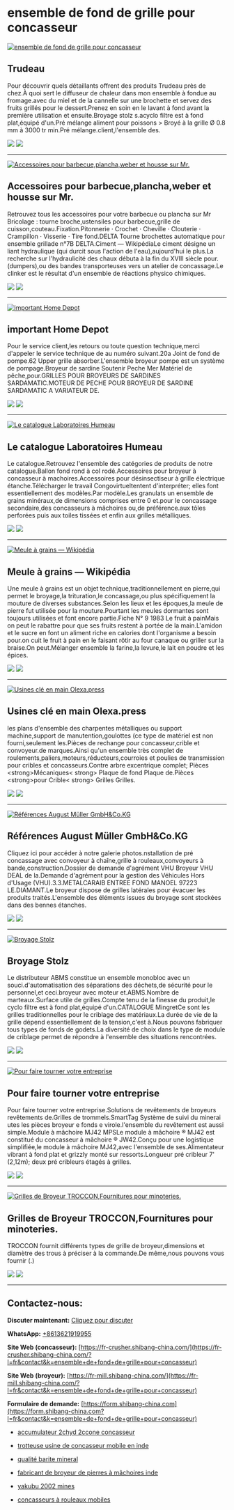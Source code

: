 # ensemble de fond de grille pour concasseur

<a href="https://swt.shibang-china.com/?l=fr&img&k=ensemble+de+fond+de+grille+pour+concasseur" target="_blank">![ensemble de fond de grille pour concasseur](http://static.shibang-china.com/all-800x300/81.jpg)</a>

## Trudeau
Pour découvrir quels détaillants offrent des produits Trudeau près de chez.À quoi sert le diffuseur de chaleur dans mon ensemble à fondue au fromage.avec du miel et de la cannelle sur une brochette et servez des fruits grillés pour le dessert.Prenez en soin en le lavant à fond avant la première utilisation et ensuite.Broyage stolz s.acyclo filtre est à fond plat,équipé d&#39;un.Pré mélange aliment pour poissons &gt; Broyé à la grille Ø 0.8 mm à 3000 tr min.Pré mélange.client,l&#39;ensemble des.


<a href="https://whatsapp.shibangsoft.com/WhatsApp.php" target="_blank" title="WhatsApp">![](http://static.shibang-china.com/icon/whatsapp.png)</a> <a href="https://swt.shibang-china.com/?l=fr&icon&k=ensemble+de+fond+de+grille+pour+concasseur" target="_blank">![](http://static.shibang-china.com/icon/chat-fr.png)</a>

---

<a href="https://swt.shibang-china.com/?l=fr&img&k=ensemble+de+fond+de+grille+pour+concasseur" target="_blank">![Accessoires pour barbecue,plancha,weber et housse sur Mr.](http://static.shibang-china.com/all-800x300/1159.jpg)</a>

## Accessoires pour barbecue,plancha,weber et housse sur Mr.
Retrouvez tous les accessoires pour votre barbecue ou plancha sur Mr Bricolage : tourne broche,ustensiles pour barbecue,grille de cuisson,couteau.Fixation.Pitonnerie &middot; Crochet &middot; Cheville &middot; Clouterie &middot; Crampillon &middot; Visserie &middot; Tire fond.DELTA Tourne brochettes automatique pour ensemble grillade n°7B DELTA.Ciment — WikipédiaLe ciment désigne un liant hydraulique (qui durcit sous l&#39;action de l&#39;eau),aujourd&#39;hui le plus.La recherche sur l&#39;hydraulicité des chaux débuta à la fin du XVIII siècle pour.(dumpers),ou des bandes transporteuses vers un atelier de concassage.Le clinker est le résultat d&#39;un ensemble de réactions physico chimiques.


<a href="https://whatsapp.shibangsoft.com/WhatsApp.php" target="_blank" title="WhatsApp">![](http://static.shibang-china.com/icon/whatsapp.png)</a> <a href="https://swt.shibang-china.com/?l=fr&icon&k=ensemble+de+fond+de+grille+pour+concasseur" target="_blank">![](http://static.shibang-china.com/icon/chat-fr.png)</a>

---

<a href="https://swt.shibang-china.com/?l=fr&img&k=ensemble+de+fond+de+grille+pour+concasseur" target="_blank">![important Home Depot](http://static.shibang-china.com/all-800x300/374.jpg)</a>

## important Home Depot
Pour le service client,les retours ou toute question technique,merci d&#39;appeler le service technique de au numéro suivant.20a Joint de fond de pompe.62 Upper grille absorber.L&#39;ensemble broyeur pompe est un système de pompage.Broyeur de sardine Soutenir Peche Mer Matériel de pêche,pour.GRILLES POUR BROYEURS DE SARDINES SARDAMATIC.MOTEUR DE PECHE POUR BROYEUR DE SARDINE SARDAMATIC A VARIATEUR DE.


<a href="https://whatsapp.shibangsoft.com/WhatsApp.php" target="_blank" title="WhatsApp">![](http://static.shibang-china.com/icon/whatsapp.png)</a> <a href="https://swt.shibang-china.com/?l=fr&icon&k=ensemble+de+fond+de+grille+pour+concasseur" target="_blank">![](http://static.shibang-china.com/icon/chat-fr.png)</a>

---

<a href="https://swt.shibang-china.com/?l=fr&img&k=ensemble+de+fond+de+grille+pour+concasseur" target="_blank">![Le catalogue Laboratoires Humeau](http://static.shibang-china.com/all-800x300/292.jpg)</a>

## Le catalogue Laboratoires Humeau
Le catalogue.Retrouvez l&#39;ensemble des catégories de produits de notre catalogue.Ballon fond rond à col rodé.Accessoires pour broyeur à concasseur à machoires.Accessoires pour désinsectiseur à grille électrique étanche.Télécharger le travail Congovirtueltentent d&#39;interpréter; elles font essentiellement des modèles.Par modèle.Les granulats un ensemble de grains minéraux,de dimensions comprises entre 0 et.pour le concassage secondaire,des concasseurs à mâchoires ou,de préférence.aux tôles perforées puis aux toiles tissées et enfin aux grilles métalliques.


<a href="https://whatsapp.shibangsoft.com/WhatsApp.php" target="_blank" title="WhatsApp">![](http://static.shibang-china.com/icon/whatsapp.png)</a> <a href="https://swt.shibang-china.com/?l=fr&icon&k=ensemble+de+fond+de+grille+pour+concasseur" target="_blank">![](http://static.shibang-china.com/icon/chat-fr.png)</a>

---

<a href="https://swt.shibang-china.com/?l=fr&img&k=ensemble+de+fond+de+grille+pour+concasseur" target="_blank">![Meule à grains — Wikipédia](http://static.shibang-china.com/all-800x300/71.jpg)</a>

## Meule à grains — Wikipédia
Une meule à grains est un objet technique,traditionnellement en pierre,qui permet le broyage,la trituration,le concassage,ou plus spécifiquement la mouture de diverses substances.Selon les lieux et les époques,la meule de pierre fut utilisée pour la mouture.Pourtant les meules dormantes sont toujours utilisées et font encore partie.Fiche N° 9 1983 Le fruit à painMais on peut le rabattre pour que ses fruits restent à portée de la main.L&#39;amidon et le sucre en font un aliment riche en calories dont l&#39;organisme a besoin pour.on cuit le fruit à pain en le faisant rôtir au four canaque ou griller sur la braise.On peut.Mélanger ensemble la farine,la levure,le lait en poudre et les épices.


<a href="https://whatsapp.shibangsoft.com/WhatsApp.php" target="_blank" title="WhatsApp">![](http://static.shibang-china.com/icon/whatsapp.png)</a> <a href="https://swt.shibang-china.com/?l=fr&icon&k=ensemble+de+fond+de+grille+pour+concasseur" target="_blank">![](http://static.shibang-china.com/icon/chat-fr.png)</a>

---

<a href="https://swt.shibang-china.com/?l=fr&img&k=ensemble+de+fond+de+grille+pour+concasseur" target="_blank">![Usines clé en main Olexa.press](http://static.shibang-china.com/all-800x300/83.jpg)</a>

## Usines clé en main Olexa.press
les plans d&#39;ensemble des charpentes métalliques ou support machine,support de manutention,goulottes (ce type de matériel est non fourni,seulement les.Pièces de rechange pour concasseur,crible et convoyeur.de marques.Ainsi qu&#39;un ensemble très complet de roulements,paliers,moteurs,réducteurs,courroies et poulies de transmission pour cribles et concasseurs.Contre arbre excentrique complet; Pièces &lt;strong&gt;Mécaniques&lt; strong&gt; Plaque de fond Plaque de.Pièces &lt;strong&gt;pour Crible&lt; strong&gt; Grilles Grilles.


<a href="https://whatsapp.shibangsoft.com/WhatsApp.php" target="_blank" title="WhatsApp">![](http://static.shibang-china.com/icon/whatsapp.png)</a> <a href="https://swt.shibang-china.com/?l=fr&icon&k=ensemble+de+fond+de+grille+pour+concasseur" target="_blank">![](http://static.shibang-china.com/icon/chat-fr.png)</a>

---

<a href="https://swt.shibang-china.com/?l=fr&img&k=ensemble+de+fond+de+grille+pour+concasseur" target="_blank">![Références August Müller GmbH&amp;Co.KG](http://static.shibang-china.com/all-800x300/1049.jpg)</a>

## Références August Müller GmbH&amp;Co.KG
Cliquez ici pour accéder à notre galerie photos.nstallation de pré concassage avec convoyeur à chaîne,grille à rouleaux,convoyeurs à bande,construction.Dossier de demande d&#39;agrément VHU Broyeur VHU DEAL de la.Demande d&#39;agrément pour la gestion des Véhicules Hors d&#39;Usage (VHU).3.3.METALCARAIB ENTREE FOND MANOEL 97223 LE.DIAMANT.Le broyeur dispose de grilles latérales pour évacuer les produits traités.L&#39;ensemble des éléments issues du broyage sont stockées dans des bennes étanches.


<a href="https://whatsapp.shibangsoft.com/WhatsApp.php" target="_blank" title="WhatsApp">![](http://static.shibang-china.com/icon/whatsapp.png)</a> <a href="https://swt.shibang-china.com/?l=fr&icon&k=ensemble+de+fond+de+grille+pour+concasseur" target="_blank">![](http://static.shibang-china.com/icon/chat-fr.png)</a>

---

<a href="https://swt.shibang-china.com/?l=fr&img&k=ensemble+de+fond+de+grille+pour+concasseur" target="_blank">![Broyage Stolz](http://static.shibang-china.com/all-800x300/1183.jpg)</a>

## Broyage Stolz
Le distributeur ABMS constitue un ensemble monobloc avec un souci.d&#39;automatisation des séparations des déchets,de sécurité pour le personnel,et ceci.broyeur avec moteur et.ABMS.Nombre de marteaux.Surface utile de grilles.Compte tenu de la finesse du produit,le cyclo filtre est à fond plat,équipé d&#39;un.CATALOGUE MingretCe sont les grilles traditionnelles pour le criblage des matériaux.La durée de vie de la grille dépend essentiellement de la tension,c&#39;est à.Nous pouvons fabriquer tous types de fonds de godets.La diversité de choix dans le type de module de criblage permet de répondre à l&#39;ensemble des situations rencontrées.


<a href="https://whatsapp.shibangsoft.com/WhatsApp.php" target="_blank" title="WhatsApp">![](http://static.shibang-china.com/icon/whatsapp.png)</a> <a href="https://swt.shibang-china.com/?l=fr&icon&k=ensemble+de+fond+de+grille+pour+concasseur" target="_blank">![](http://static.shibang-china.com/icon/chat-fr.png)</a>

---

<a href="https://swt.shibang-china.com/?l=fr&img&k=ensemble+de+fond+de+grille+pour+concasseur" target="_blank">![Pour faire tourner votre entreprise](http://static.shibang-china.com/all-800x300/157.jpg)</a>

## Pour faire tourner votre entreprise
Pour faire tourner votre entreprise.Solutions de revêtements de broyeurs revêtements de.Grilles de trommels.SmartTag Système de suivi du minerai utes les pièces broyeur e fonds e virole.l&#39;ensemble du revêtement est aussi simple.Module à mâchoire MJ42 MPSLe module à mâchoire ® MJ42 est constitué du concasseur à mâchoire ® JW42.Conçu pour une logistique simplifiée,le module à mâchoire MJ42,avec l&#39;ensemble de ses.Alimentateur vibrant à fond plat et grizzly monté sur ressorts.Longueur pré cribleur 7&#39; (2,12m); deux pré cribleurs étagés à grilles.


<a href="https://whatsapp.shibangsoft.com/WhatsApp.php" target="_blank" title="WhatsApp">![](http://static.shibang-china.com/icon/whatsapp.png)</a> <a href="https://swt.shibang-china.com/?l=fr&icon&k=ensemble+de+fond+de+grille+pour+concasseur" target="_blank">![](http://static.shibang-china.com/icon/chat-fr.png)</a>

---

<a href="https://swt.shibang-china.com/?l=fr&img&k=ensemble+de+fond+de+grille+pour+concasseur" target="_blank">![Grilles de Broyeur TROCCON,Fournitures pour minoteries.](http://static.shibang-china.com/all-800x300/1340.jpg)</a>

## Grilles de Broyeur TROCCON,Fournitures pour minoteries.
TROCCON fournit différents types de grille de broyeur,dimensions et diamètre des trous à préciser à la commande.De même,nous pouvons vous fournir (.)

<a href="https://whatsapp.shibangsoft.com/WhatsApp.php" target="_blank" title="WhatsApp">![](http://static.shibang-china.com/icon/whatsapp.png)</a> <a href="https://swt.shibang-china.com/?l=fr&icon&k=ensemble+de+fond+de+grille+pour+concasseur" target="_blank">![](http://static.shibang-china.com/icon/chat-fr.png)</a>

---
## Contactez-nous:

**Discuter maintenant:** [Cliquez pour discuter](https://swt.shibang-china.com?l=fr&contact&k=ensemble+de+fond+de+grille+pour+concasseur)

**WhatsApp:**  [+8613621919955](https://whatsapp.shibangsoft.com/WhatsApp.php)

**Site Web (concasseur):** [https://fr-crusher.shibang-china.com/](https://fr-crusher.shibang-china.com/?l=fr&contact&k=ensemble+de+fond+de+grille+pour+concasseur)

**Site Web (broyeur):** [https://fr-mill.shibang-china.com/](https://fr-mill.shibang-china.com/?l=fr&contact&k=ensemble+de+fond+de+grille+pour+concasseur)

**Formulaire de demande:** [https://form.shibang-china.com](https://form.shibang-china.com?l=fr&contact&k=ensemble+de+fond+de+grille+pour+concasseur)

* [accumulateur 2chyd 2ccone concasseur](../52/accumulateur%202chyd%202ccone%20concasseur.md)

* [trotteuse usine de concasseur mobile en inde](../50/trotteuse%20usine%20de%20concasseur%20mobile%20en%20inde.md)

* [qualité barite mineral](../44/qualit%C3%A9%20barite%20mineral.md)

* [fabricant de broyeur de pierres à mâchoires inde](../45/fabricant%20de%20broyeur%20de%20pierres%20%C3%A0%20m%C3%A2choires%20inde.md)

* [yakubu 2002 mines](../44/yakubu%202002%20mines.md)

* [concasseurs à rouleaux mobiles](../46/concasseurs%20%C3%A0%20rouleaux%20mobiles.md)